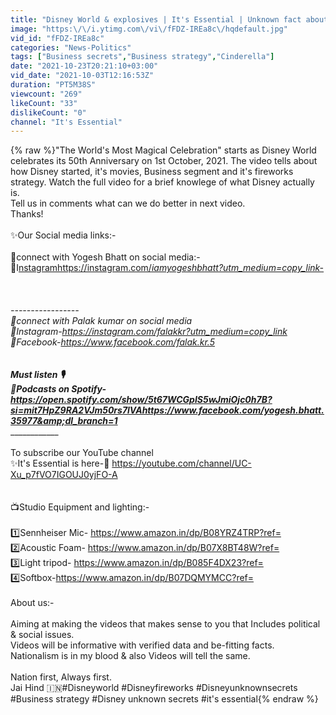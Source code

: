 ```yaml
---
title: "Disney World & explosives | It's Essential | Unknown fact about disney world. #Disney #itsessential"
image: "https:\/\/i.ytimg.com\/vi\/fFDZ-IREa8c\/hqdefault.jpg"
vid_id: "fFDZ-IREa8c"
categories: "News-Politics"
tags: ["Business secrets","Business strategy","Cinderella"]
date: "2021-10-23T20:21:10+03:00"
vid_date: "2021-10-03T12:16:53Z"
duration: "PT5M38S"
viewcount: "269"
likeCount: "33"
dislikeCount: "0"
channel: "It's Essential"
---
```

{% raw %}&quot;The World's Most Magical Celebration&quot; starts as Disney World celebrates its 50th Anniversary on 1st October, 2021. The video tells about how Disney started, it's movies, Business segment and it's fireworks strategy. Watch the full video for a brief knowlege of what Disney actually is. <br />Tell us in comments what can  we do better in next video. <br />Thanks! <br /><br />✨Our Social media links:-<br /><br />👤connect with Yogesh Bhatt on social media:-<br />🔗I<a rel="nofollow" target="blank" href="nstagramhttps://instagram.com/_iamyogeshbhatt?utm_medium=copy_link-">nstagramhttps://instagram.com/_iamyogeshbhatt?utm_medium=copy_link-</a><br /><br /><br /><br />-----------------<br />👤connect with Palak kumar on social media <br />🔗Instagram-<a rel="nofollow" target="blank" href="https://instagram.com/falakkr?utm_medium=copy_link">https://instagram.com/falakkr?utm_medium=copy_link</a><br />🔗Facebook-<a rel="nofollow" target="blank" href="https://www.facebook.com/falak.kr.5">https://www.facebook.com/falak.kr.5</a><br /><br />_________________<br />Must listen 🎙<br />🔗Podcasts on Spotify- <a rel="nofollow" target="blank" href="https://open.spotify.com/show/5t67WCGpIS5wJmiOjc0h7B?si=mit7HpZ9RA2VJm50rs7lVAhttps://www.facebook.com/yogesh.bhatt.35977&amp;dl_branch=1">https://open.spotify.com/show/5t67WCGpIS5wJmiOjc0h7B?si=mit7HpZ9RA2VJm50rs7lVAhttps://www.facebook.com/yogesh.bhatt.35977&amp;dl_branch=1</a><br />______________________________<br /><br />To subscribe our YouTube channel <br />✨It's Essential is here-🔗 <a rel="nofollow" target="blank" href="https://youtube.com/channel/UC-Xu_p7fVO7IGOUJ0yjFO-A">https://youtube.com/channel/UC-Xu_p7fVO7IGOUJ0yjFO-A</a><br /><br /><br />📺Studio Equipment and lighting:-<br /><br /> 1️⃣Sennheiser Mic- <a rel="nofollow" target="blank" href="https://www.amazon.in/dp/B08YRZ4TRP?ref=">https://www.amazon.in/dp/B08YRZ4TRP?ref=</a><br />2️⃣Acoustic Foam-  <a rel="nofollow" target="blank" href="https://www.amazon.in/dp/B07X8BT48W?ref=">https://www.amazon.in/dp/B07X8BT48W?ref=</a><br />3️⃣Light tripod- <a rel="nofollow" target="blank" href="https://www.amazon.in/dp/B085F4DX23?ref=">https://www.amazon.in/dp/B085F4DX23?ref=</a><br />4️⃣Softbox-<a rel="nofollow" target="blank" href="https://www.amazon.in/dp/B07DQMYMCC?ref=">https://www.amazon.in/dp/B07DQMYMCC?ref=</a><br /><br />About us:-<br /><br />Aiming at making the videos that makes sense to you that Includes political &amp; social issues.<br />Videos will be informative with verified data and be-fitting facts.<br />Nationalism is in my blood &amp; also Videos will tell the same.<br /><br />Nation first, Always first.<br />Jai Hind 🇮🇳#Disneyworld #Disneyfireworks #Disneyunknownsecrets #Business strategy #Disney unknown secrets #it's essential{% endraw %}
